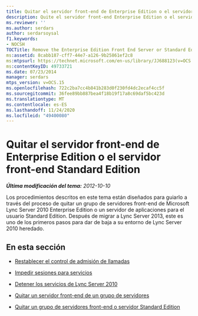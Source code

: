 ```yaml
---
title: Quitar el servidor front-end de Enterprise Edition o el servidor front-end Standard Edition
description: Quite el servidor front-end Enterprise Edition o el servidor front-end Standard Edition.
ms.reviewer: ''
ms.author: serdars
author: serdarsoysal
f1.keywords:
- NOCSH
TOCTitle: Remove the Enterprise Edition Front End Server or Standard Edition Front End Server
ms:assetid: 8cabb187-cff7-44e7-a126-9b25861ef2c8
ms:mtpsurl: https://technet.microsoft.com/en-us/library/JJ688123(v=OCS.15)
ms:contentKeyID: 49733721
ms.date: 07/23/2014
manager: serdars
mtps_version: v=OCS.15
ms.openlocfilehash: 722c2ba7cc4b841b283d0f230fd4dc2ecaf4cc5f
ms.sourcegitcommit: 36fee89bb887bea4f18b19f17a8c69daf5bc423d
ms.translationtype: MT
ms.contentlocale: es-ES
ms.lasthandoff: 11/24/2020
ms.locfileid: "49400080"
---
```

# <a name="remove-the-enterprise-edition-front-end-server-or-standard-edition-front-end-server"></a>Quitar el servidor front-end de Enterprise Edition o el servidor front-end Standard Edition

<div data-xmlns="http://www.w3.org/1999/xhtml">

<div class="topic" data-xmlns="http://www.w3.org/1999/xhtml" data-msxsl="urn:schemas-microsoft-com:xslt" data-cs="https://msdn.microsoft.com/">

<div data-asp="https://msdn2.microsoft.com/asp">



</div>

<div id="mainSection">

<div id="mainBody">

<span> </span>

_**Última modificación del tema:** 2012-10-10_

Los procedimientos descritos en este tema están diseñados para guiarlo a través del proceso de quitar un grupo de servidores front-end de Microsoft Lync Server 2010 Enterprise Edition o un servidor de aplicaciones para el usuario Standard Edition. Después de migrar a Lync Server 2013, este es uno de los primeros pasos para dar de baja a su entorno de Lync Server 2010 heredado.

<div>

## <a name="in-this-section"></a>En esta sección

  - [Restablecer el control de admisión de llamadas](reset-call-admission-control.md)

  - [Impedir sesiones para servicios](prevent-sessions-for-services.md)

  - [Detener los servicios de Lync Server 2010](stop-lync-server-2010-services.md)

  - [Quitar un servidor front-end de un grupo de servidores](remove-a-front-end-server-from-a-pool.md)

  - [Quitar un grupo de servidores front-end o servidor Standard Edition](remove-front-end-pool-or-standard-edition-server.md)

</div>

</div>

<span> </span>

</div>

</div>

</div>

